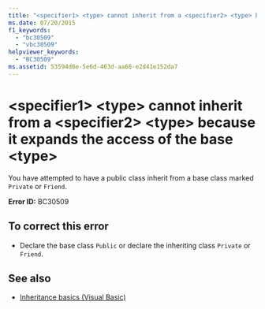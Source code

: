 ```yaml
---
title: "<specifier1> <type> cannot inherit from a <specifier2> <type> because it expands the access of the base <type>"
ms.date: 07/20/2015
f1_keywords: 
  - "bc30509"
  - "vbc30509"
helpviewer_keywords: 
  - "BC30509"
ms.assetid: 53594d6e-5e6d-463d-aa68-e2d41e152da7
---
```

# \<specifier1> \<type> cannot inherit from a \<specifier2> \<type> because it expands the access of the base \<type>
You have attempted to have a public class inherit from a base class marked `Private` or `Friend`.  
  
 **Error ID:** BC30509  
  
## To correct this error  
  
-   Declare the base class `Public` or declare the inheriting class `Private` or `Friend`.  
  
## See also
- [Inheritance basics (Visual Basic)](~/docs/visual-basic/programming-guide/language-features/objects-and-classes/inheritance-basics.md)
